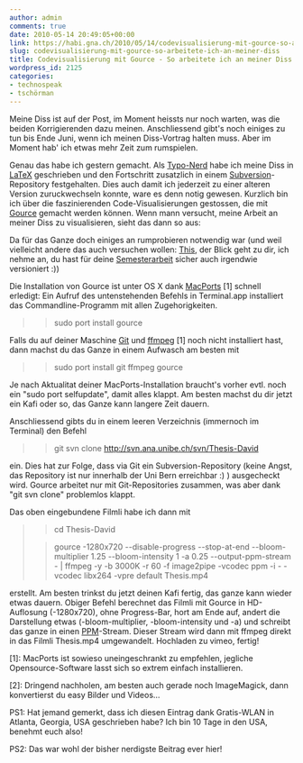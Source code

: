 ```yaml
---
author: admin
comments: true
date: 2010-05-14 20:49:05+00:00
link: https://habi.gna.ch/2010/05/14/codevisualisierung-mit-gource-so-arbeitete-ich-an-meiner-diss/
slug: codevisualisierung-mit-gource-so-arbeitete-ich-an-meiner-diss
title: Codevisualisierung mit Gource - So arbeitete ich an meiner Diss
wordpress_id: 2125
categories:
- technospeak
- tschörman
---
```


Meine Diss ist auf der Post, im Moment heissts nur noch warten, was die beiden Korrigierenden dazu meinen. Anschliessend gibt's noch einiges zu tun bis Ende Juni, wenn ich meinen Diss-Vortrag halten muss. Aber im Moment hab' ich etwas mehr Zeit zum rumspielen.




Genau das habe ich gestern gemacht. Als [Typo-Nerd](http://www.google.com/images?hl=en&client=safari&rls=en&q=i%20shot%20the%20serif&um=1&ie=UTF-8&source=og&sa=N&tab=wi) habe ich meine Diss in [LaTeX](http://www.latex-project.org/) geschrieben und den Fortschritt zusatzlich in einem [Subversion](https://en.wikipedia.org/wiki/Apache_Subversion)-Repository festgehalten. Dies auch damit ich jederzeit zu einer alteren Version zuruckwechseln konnte, ware es denn notig gewesen. Kurzlich bin ich über die faszinierenden Code-Visualisierungen gestossen, die mit [Gource](http://code.google.com/p/gource/) gemacht werden können. Wenn mann versucht, meine Arbeit an meiner Diss zu visualisieren, sieht das dann so aus:







Da für das Ganze doch einiges an rumprobieren notwendig war (und weil vielleicht andere das auch versuchen wollen: [This](http://www.borniert.com/), der Blick geht zu dir, ich nehme an, du hast für deine [Semesterarbeit](http://www.borniert.com/2010/05/10/lizenziatsarbeit-zeitung-der-zukunft/) sicher auch irgendwie versioniert :))




Die Installation von Gource ist unter OS X dank [MacPorts](http://www.macports.org/) [1] schnell erledigt: Ein Aufruf des untenstehenden Befehls in Terminal.app installiert das Commandline-Programm mit allen Zugehorigkeiten.




<blockquote>
  
> 
> sudo port install gource
> 
> 
</blockquote>




Falls du auf deiner Maschine [Git](http://git-scm.com/) und [ffmpeg](http://www.ffmpeg.org/) [1] noch nicht installiert hast, dann machst du das Ganze in einem Aufwasch am besten mit  





<blockquote>
  
> 
> sudo port install git ffmpeg gource
> 
> 
</blockquote>




Je nach Aktualitat deiner MacPorts-Installation braucht's vorher evtl. noch ein "sudo port selfupdate", damit alles klappt. Am besten machst du dir jetzt ein Kafi oder so, das Ganze kann langere Zeit dauern.




Anschliessend gibts du in einem leeren Verzeichnis (immernoch im Terminal) den Befehl




<blockquote>
  
> 
> git svn clone http://svn.ana.unibe.ch/svn/Thesis-David  

> 
> 
</blockquote>




ein. Dies hat zur Folge, dass via Git ein Subversion-Repository (keine Angst, das Repository ist nur innerhalb der Uni Bern erreichbar :) ) ausgecheckt wird. Gource arbeitet nur mit Git-Repositories zusammen, was aber dank "git svn clone" problemlos klappt.




Das oben eingebundene Filmli habe ich dann mit




<blockquote>
  
> 
> cd Thesis-David
> 
> 

  
> 
> gource -1280x720 --disable-progress --stop-at-end --bloom-multiplier 1.25 --bloom-intensity 1 -a 0.25 --output-ppm-stream - | ffmpeg -y -b 3000K -r 60 -f image2pipe -vcodec ppm -i - -vcodec libx264 -vpre default Thesis.mp4
> 
> 
</blockquote>




erstellt. Am besten trinkst du jetzt deinen Kafi fertig, das ganze kann wieder etwas dauern. Obiger Befehl berechnet das Filmli mit Gource in HD-Auflosung (-1280x720), ohne Progress-Bar, hort am Ende auf, andert die Darstellung etwas (-bloom-multiplier, -bloom-intensity und -a) und schreibt das ganze in einen [PPM](https://en.wikipedia.org/wiki/Netpbm_format#PPM_example)-Stream. Dieser Stream wird dann mit ffmpeg direkt in das Filmli Thesis.mp4 umgewandelt. Hochladen zu vimeo, fertig!




[1]: MacPorts ist sowieso uneingeschrankt zu empfehlen, jegliche Opensource-Software lasst sich so extrem einfach installieren.




[2]: Dringend nachholen, am besten auch gerade noch ImageMagick, dann konvertierst du easy Bilder und Videos...




PS1: Hat jemand gemerkt, dass ich diesen Eintrag dank Gratis-WLAN in Atlanta, Georgia, USA geschrieben habe? Ich bin 10 Tage in den USA, benehmt euch also!




PS2: Das war wohl der bisher nerdigste Beitrag ever hier!
